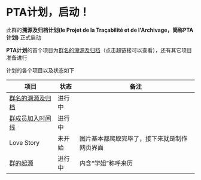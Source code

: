 # PTA计划，启动！

此群的**溯源及归档计划(le Projet de la Traçabilité et de l'Archivage，简称PTA计划)** 正式启动

**PTA计划**的首个项目为[群名的溯源及归档](群名的溯源及归档.md)（点击超链接可以查看），还有其它项目准备进行

计划的各个项目以及状态如下

| 项目                                    | 状态   | 备注                                         |
| --------------------------------------- | ------ | -------------------------------------------- |
| [群名的溯源及归档](群名的溯源及归档.md) | 进行中 |                                              |
| [群成员加入时间线](群成员变化时间线.md) | 进行中 |                                              |
| Love Story                              | 未开始 | 图片基本都爬取完毕了，接下来就是制作网页界面 |
| [群的起源](群的起源.md)                 | 进行中 | 内含“学姐”称呼来历                           |

